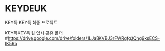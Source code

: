 # KEYDEUK
KEY득 KEY득  최종 프로젝트


KEY득KEY득 팀 임시 공유 폴더
#https://drive.google.com/drive/folders/1LJaBKVBJ3rFWRgfg3Qng9ksECS-IK56b
